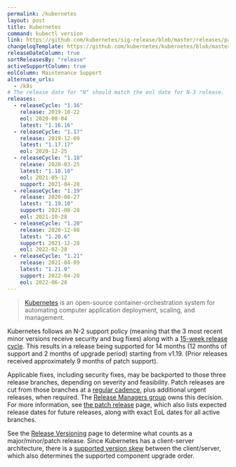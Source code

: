 ```yaml
---
permalink: /kubernetes
layout: post
title: Kubernetes
command: kubectl version
link: https://github.com/kubernetes/sig-release/blob/master/releases/patch-releases.md#support-period
changelogTemplate: https://github.com/kubernetes/kubernetes/blob/master/CHANGELOG/CHANGELOG-__RELEASE_CYCLE__.md
releaseDateColumn: true
sortReleasesBy: "release"
activeSupportColumn: true
eolColumn: Maintenance Support
alternate_urls:
  - /k8s
# The release date for "N" should match the eol date for N-3 release.
releases:
  - releaseCycle: "1.16"
    release: 2019-10-22
    eol: 2020-08-04
    latest: "1.16.16"
  - releaseCycle: "1.17"
    release: 2019-12-09
    latest: "1.17.17"
    eol: 2020-12-25
  - releaseCycle: "1.18"
    release: 2020-03-25
    latest: "1.18.18"
    eol: 2021-05-12
    support: 2021-04-28
  - releaseCycle: "1.19"
    release: 2020-08-27
    latest: "1.19.10"
    support: 2021-08-28
    eol: 2021-10-28
  - releaseCycle: "1.20"
    release: 2020-12-08
    latest: "1.20.6"
    support: 2021-12-28
    eol: 2022-02-28
  - releaseCycle: "1.21"
    release: 2021-04-09
    latest: "1.21.0"
    support: 2022-04-28
    eol: 2022-06-28
---
```

>[Kubernetes](https://kubernetes.io/) is an open-source container-orchestration system for automating computer application deployment, scaling, and management.

Kubernetes follows an N-2 support policy (meaning that the 3 most recent minor versions receive security and bug fixes) along with a [15-week release cycle][cadence]. This results in a release being supported for 14 months (12 months of support and 2 months of upgrade period) starting from v1.19. (Prior releases received approximately 9 months of patch support).

Applicable fixes, including security fixes, may be backported to those three release branches, depending on severity and feasibility. Patch releases are cut from those branches at a [regular cadence][cadence], plus additional urgent releases, when required. The [Release Managers group](https://git.k8s.io/sig-release/release-managers.md) owns this decision. For more information, see [the patch release](https://github.com/kubernetes/sig-release/blob/master/releases/patch-releases.md) page, which also lists expected release dates for future releases, along with exact EoL dates for all active branches.

See the [Release Versioning][release-versioning] page to determine what counts as a major/minor/patch release. Since Kubernetes has a client-server architecture, there is a [supported version skew][skew] between the client/server, which also determines the supported component upgrade order.

[cadence]: https://github.com/kubernetes/enhancements/tree/master/keps/sig-release/2572-release-cadence "KEP-2572: Defining the Kubernetes Release Cadence"
[skew]: https://kubernetes.io/docs/setup/release/version-skew-policy/#supported-version-skew "Supported Version Skew"
[release-versioning]: https://github.com/kubernetes/community/blob/master/contributors/design-proposals/release/versioning.md#kubernetes-release-versioning
